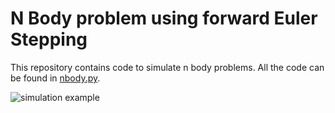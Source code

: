 # N Body problem using forward Euler Stepping

This repository contains code to simulate n body problems. All the code can be found in [nbody.py](/nbody.py).

![simulation example](/prob3nonperiodic.gif)
